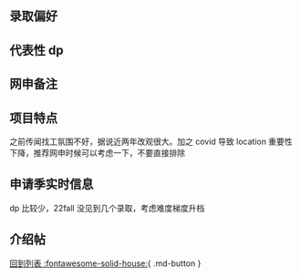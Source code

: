 ## 录取偏好

## 代表性 dp

## 网申备注

## 项目特点

之前传闻找工氛围不好，据说近两年改观很大。加之 covid 导致 location 重要性下降，推荐网申时候可以考虑一下，不要直接排除

## 申请季实时信息

dp 比较少，22fall 没见到几个录取，考虑难度梯度升档

## 介绍帖

[回到列表 :fontawesome-solid-house:](选校梯度.md){ .md-button }
